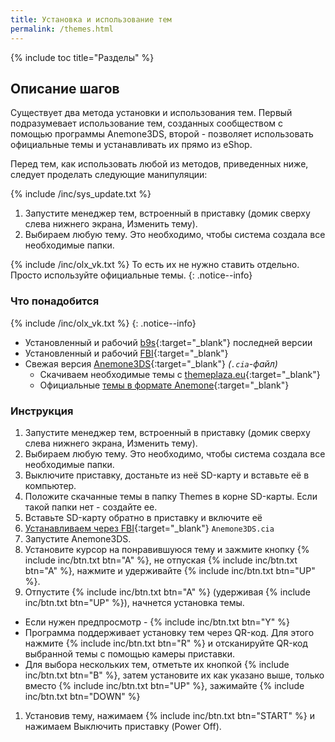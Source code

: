 ```yaml
---
title: Установка и использование тем
permalink: /themes.html
---
```

{% include toc title="Разделы" %}

## Описание шагов

Существует два метода установки и использования тем. Первый подразумевает использование тем, созданных сообществом с помощью программы Anemone3DS, второй - позволяет использовать официальные темы и устанавливать их прямо из eShop. 

Перед тем, как использовать любой из методов, приведенных ниже, следует проделать следующие манипуляции: 

{% include /inc/sys_update.txt %}
1. Запустите менеджер тем, встроенный в приставку (домик сверху слева нижнего экрана, Изменить тему).
1. Выбираем любую тему. Это необходимо, чтобы система создала все необходимые папки. 

{% include /inc/olx_vk.txt %} То есть их не нужно ставить отдельно. Просто используйте официальные темы. 
{: .notice--info}

### Что понадобится

{% include /inc/olx_vk.txt %}
{: .notice--info}

* Установленный и рабочий [b9s](updating-b9s){:target="_blank"} последней версии 
* Установленный и рабочий [FBI](fbi){:target="_blank"}
* Свежая версия [Anemone3DS](https://github.com/astronautlevel2/Anemone3DS/releases/latest){:target="_blank"} *(`.cia`-файл)*
	+ Скачиваем необходимые темы с [themeplaza.eu](https://themeplaza.eu/themes){:target="_blank"}
	+ Официальные [темы в формате Anemone](https://drive.google.com/drive/folders/12dp95NdXdg8iQCgWgV7i48vLWIoUWdyi){:target="_blank"}

### Инструкция

1. Запустите менеджер тем, встроенный в приставку (домик сверху слева нижнего экрана, Изменить тему).
1. Выбираем любую тему. Это необходимо, чтобы система создала все необходимые папки. 
1. Выключите приставку, достаньте из неё SD-карту и вставьте её в компьютер. 
1. Положите скачанные темы в папку Themes в корне SD-карты. Если такой папки нет - создайте ее.
1. Вставьте SD-карту обратно в приставку и включите её
1. [Устанавливаем через FBI](games){:target="_blank"} `Anemone3DS.cia`
1. Запустите Anemone3DS.
1. Установите курсор на понравившуюся тему и зажмите кнопку {% include inc/btn.txt btn="A" %}, не отпуская {% include inc/btn.txt btn="A" %}, нажмите и удерживайте {% include inc/btn.txt btn="UP" %}. 
1. Отпустите {% include inc/btn.txt btn="A" %} (удерживая {% include inc/btn.txt btn="UP" %}), начнется установка темы. 
  *	Если нужен предпросмотр - {% include inc/btn.txt btn="Y" %}
  * Программа поддерживает установку тем через QR-код. Для этого нажмите {% include inc/btn.txt btn="R" %} и отсканируйте QR-код выбранной темы с помощью камеры приставки. 
  * Для выбора нескольких тем, отметьте их кнопкой {% include inc/btn.txt btn="B" %}, затем установите их как указано выше, только вместо {% include inc/btn.txt btn="UP" %}, зажимайте {% include inc/btn.txt btn="DOWN" %}
1. Установив тему, нажимаем {% include inc/btn.txt btn="START" %} и нажимаем Выключить приставку (Power Off).